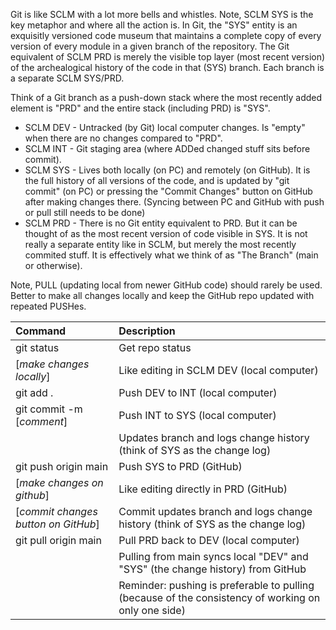Git is like SCLM with a lot more bells and whistles. Note, SCLM SYS is the key metaphor and where all the action is. In Git, the "SYS" entity is an exquisitly versioned code museum that maintains a complete copy of every version of every module in a given branch of the repository. The Git equivalent of SCLM PRD is merely the visible top layer (most recent version) of the archealogical history of the code in that (SYS) branch. Each branch is a separate SCLM SYS/PRD.

Think of a Git branch as a push-down stack where the most recently added element is "PRD" and the entire stack (including PRD) is "SYS".

- SCLM DEV - Untracked (by Git) local computer changes. Is "empty" when there are no changes compared to "PRD".
- SCLM INT - Git staging area (where ADDed changed stuff sits before commit).
- SCLM SYS - Lives both locally (on PC) and remotely (on GitHub). It is the full history of all versions of the code, and is updated by "git commit" (on PC) or pressing the "Commit Changes" button on GitHub after making changes there. (Syncing between PC and GitHub with push or pull still needs to be done)
- SCLM PRD - There is no Git entity equivalent to PRD. But it can be thought of as the most recent version of code visible in SYS. It is not really a separate entity like in SCLM, but merely the most recently commited stuff. It is effectively what we think of as "The Branch" (main or otherwise).

Note, PULL (updating local from newer GitHub code) should rarely be used. Better to make all changes locally and keep the GitHub repo updated with repeated PUSHes.

| Command                             | Description                                                                                         |
| :---------------------------------- | :-------------------------------------------------------------------------------------------------- |
| git status                          | Get repo status                                                                                     |
| [_make changes locally_]            | Like editing in SCLM DEV (local computer)                                                           |
| git add .                           | Push DEV to INT (local computer)                                                                    |
| git commit -m [_comment_]           | Push INT to SYS (local computer)                                                                    |
|                                     | Updates branch and logs change history (think of SYS as the change log)                             |
| git push origin main                | Push SYS to PRD (GitHub)                                                                            |
| [_make changes on github_]          | Like editing directly in PRD (GitHub)                                                               |
| [_commit changes button on GitHub_] | Commit updates branch and logs change history (think of SYS as the change log)                      |
| git pull origin main                | Pull PRD back to DEV (local computer)                                                               |
|                                     | Pulling from main syncs local "DEV" and "SYS" (the change history) from GitHub                      |
|                                     | Reminder: pushing is preferable to pulling (because of the consistency of working on only one side) |
